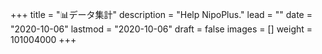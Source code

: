 +++
title = "📊データ集計"
description = "Help NipoPlus."
lead = ""
date = "2020-10-06"
lastmod = "2020-10-06"
draft = false
images = []
weight = 101004000
+++
